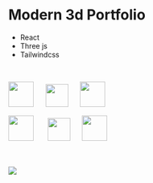 # Modern 3d Portfolio

* React
* Three js
* Tailwindcss   

<br />
<p float="left">
  <img src="https://i.postimg.cc/7LR71cSh/react.png" width="50" />&nbsp;&nbsp;&nbsp;&nbsp;&nbsp;
  <img src="https://i.postimg.cc/GhbBDr6z/threejs.png" width="45" />&nbsp;&nbsp;&nbsp;&nbsp;&nbsp; 
  <img src="https://i.postimg.cc/3NTknHN8/tailwind.png" width="50" />
</p>
<img src="https://i.postimg.cc/7LR71cSh/react.png" alt="" width="50px"> &nbsp;&nbsp;&nbsp;&nbsp;&nbsp; <img src="https://i.postimg.cc/GhbBDr6z/threejs.png" alt="" width="45px">&nbsp;&nbsp;&nbsp;&nbsp;&nbsp; <img src="https://i.postimg.cc/3NTknHN8/tailwind.png" alt="" width="50px">
<br />
<br />
<br />

![](https://i.postimg.cc/pTq6WPjr/card.png)
